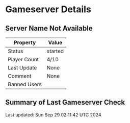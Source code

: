 # Gameserver Details

## Server Name Not Available

| Property        | Value                   |
|-----------------|-------------------------|
| Status | started |
| Player Count | 4/10 |
| Last Update | None |
| Comment | None |
| Banned Users |  |


## Summary of Last Gameserver Check


Last updated: Sun Sep 29 02:11:42 UTC 2024
